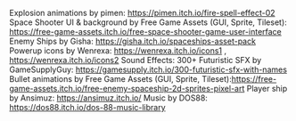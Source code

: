 Explosion animations by pimen: https://pimen.itch.io/fire-spell-effect-02
Space Shooter UI & background by Free Game Assets (GUI, Sprite, Tileset): https://free-game-assets.itch.io/free-space-shooter-game-user-interface
Enemy Ships by Gisha: https://gisha.itch.io/spaceships-asset-pack
Powerup icons by Wenrexa: https://wenrexa.itch.io/icons1 , https://wenrexa.itch.io/icons2
Sound Effects: 300+ Futuristic SFX by GameSupplyGuy: https://gamesupply.itch.io/300-futuristic-sfx-with-names
Bullet animations by Free Game Assets (GUI, Sprite, Tileset):https://free-game-assets.itch.io/free-enemy-spaceship-2d-sprites-pixel-art
Player ship by Ansimuz: https://ansimuz.itch.io/
Music by DOS88: https://dos88.itch.io/dos-88-music-library